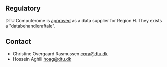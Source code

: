 
## Regulatory

DTU Computerome is [approved](https://www.regionh.dk/til-fagfolk/Forskning-og-innovation/Teknologisk-infrastruktur-og-it/Computerome/Sider/Computerome.aspx) as a data supplier for Region H. They exists a "databehandleraftale".

## Contact

- Christine Overgaard Rasmussen cora@dtu.dk
- Hossein Aghili hoag@dtu.dk
